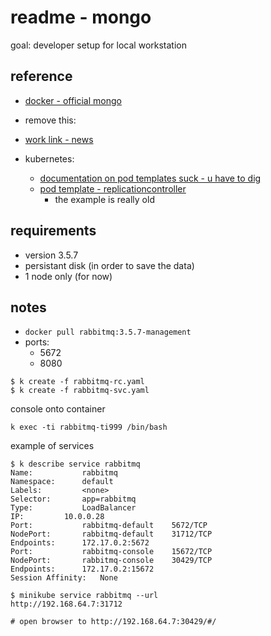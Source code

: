# readme - mongo

goal: developer setup for local workstation

## reference
- [docker - official mongo](https://hub.docker.com/r/library/rabbitmq/tags/)
-  remove this:
  - [work link - news](https://wiki.inbcu.com/display/NEWSCONTAPI/Local+Development+Environment+Setup+and+Production+DB+dump)

- kubernetes:
  - [documentation on pod templates suck - u have to dig](http://kubernetes.io/docs/user-guide/pod-templates/)
  - [pod template - replicationcontroller](http://kubernetes.io/docs/user-guide/replication-controller/)
    - the example is really old

## requirements
  - version 3.5.7
  - persistant disk (in order to save the data)
  - 1 node only (for now)

## notes

- `docker pull rabbitmq:3.5.7-management`
- ports:
  - 5672
  - 8080


```
$ k create -f rabbitmq-rc.yaml
$ k create -f rabbitmq-svc.yaml
```

console onto container

```
k exec -ti rabbitmq-ti999 /bin/bash
```

example of services

```
$ k describe service rabbitmq
Name:			rabbitmq
Namespace:		default
Labels:			<none>
Selector:		app=rabbitmq
Type:			LoadBalancer
IP:			10.0.0.28
Port:			rabbitmq-default	5672/TCP
NodePort:		rabbitmq-default	31712/TCP
Endpoints:		172.17.0.2:5672
Port:			rabbitmq-console	15672/TCP
NodePort:		rabbitmq-console	30429/TCP
Endpoints:		172.17.0.2:15672
Session Affinity:	None

$ minikube service rabbitmq --url
http://192.168.64.7:31712

# open browser to http://192.168.64.7:30429/#/
```
